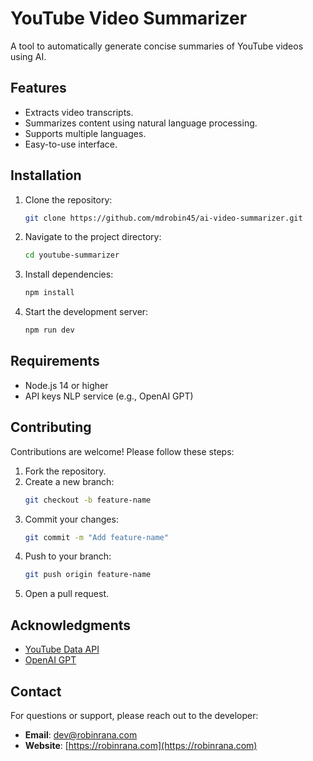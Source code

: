# YouTube Video Summarizer

A tool to automatically generate concise summaries of YouTube videos using AI.

## Features

-  Extracts video transcripts.
-  Summarizes content using natural language processing.
-  Supports multiple languages.
-  Easy-to-use interface.

## Installation

1. Clone the repository:
   ```bash
   git clone https://github.com/mdrobin45/ai-video-summarizer.git
   ```
2. Navigate to the project directory:
   ```bash
   cd youtube-summarizer
   ```
3. Install dependencies:
   ```bash
   npm install
   ```
4. Start the development server:
   ```bash
   npm run dev
   ```

## Requirements

-  Node.js 14 or higher
-  API keys NLP service (e.g., OpenAI GPT)

## Contributing

Contributions are welcome! Please follow these steps:

1. Fork the repository.
2. Create a new branch:
   ```bash
   git checkout -b feature-name
   ```
3. Commit your changes:
   ```bash
   git commit -m "Add feature-name"
   ```
4. Push to your branch:
   ```bash
   git push origin feature-name
   ```
5. Open a pull request.

## Acknowledgments

-  [YouTube Data API](https://developers.google.com/youtube/v3)
-  [OpenAI GPT](https://openai.com/)

## Contact

For questions or support, please reach out to the developer:

-  **Email**: dev@robinrana.com
-  **Website**: [https://robinrana.com](https://robinrana.com)
